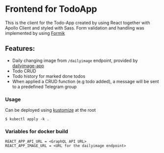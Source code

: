 # Frontend for TodoApp

This is the client for the Todo-App created by using React together with Apollo Client and styled with Sass. Form validation and handling was implemented by using [Formik](https://formik.org/docs/overview)

## Features:

- Daily changing image from `/dailyimage` endpoint, provided by [dailyimage-app](/todo-app/todo-app-dailyimage)
- Todo CRUD
- Todo history for marked done todos
- When applied a CRUD function (e.g todo added), a message will be sent to a predefined Telegram group

### Usage

Can be deployed using [kustomize](https://kustomize.io/) at the root

```
$ kubectl apply -k .
```

### Variables for docker build

```
REACT_APP_API_URL = <GraphQL API URL>
REACT_APP_IMAGE_URL = <URL for the dailyimage endpoint>
```

